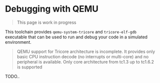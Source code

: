 # Debugging with QEMU

> This page is work in progress

This toolchain provides `qemu-system-tricore` and `tricore-elf-gdb` executable
that can be used to run and debug your code in a simulated environment.

> QEMU support for Tricore architecture is incomplete. It provides only basic
> CPU instruction decode (no interrupts or multi-core) and no peripheral is
> available. Only core architecture from tc1.3 up to tc1.6.2 is supported

TODO..